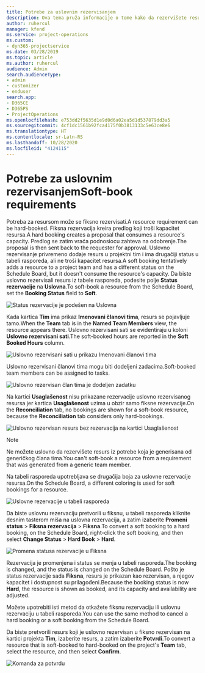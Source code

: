 ```yaml
---
title: Potrebe za uslovnim rezervisanjem
description: Ova tema pruža informacije o tome kako da rezervišete resurse prema potrebama za uslovnim rezervisanjem.
author: ruhercul
manager: kfend
ms.service: project-operations
ms.custom:
- dyn365-projectservice
ms.date: 03/28/2019
ms.topic: article
ms.author: ruhercul
audience: Admin
search.audienceType:
- admin
- customizer
- enduser
search.app:
- D365CE
- D365PS
- ProjectOperations
ms.openlocfilehash: e753dd2f5635d1e9d0d6a02ea5d1d537879dd3a5
ms.sourcegitcommit: 4cf1dc1561b92fca4175f0b3813133c5e63ce8e6
ms.translationtype: HT
ms.contentlocale: sr-Latn-RS
ms.lasthandoff: 10/28/2020
ms.locfileid: "4124115"
---
```

# <a name="soft-book-requirements"></a><span data-ttu-id="de142-103">Potrebe za uslovnim rezervisanjem</span><span class="sxs-lookup"><span data-stu-id="de142-103">Soft-book requirements</span></span>

<span data-ttu-id="de142-104">Potreba za resursom može se fiksno rezervisati.</span><span class="sxs-lookup"><span data-stu-id="de142-104">A resource requirement can be hard-booked.</span></span> <span data-ttu-id="de142-105">Fiksna rezervacija kreira predlog koji troši kapacitet resursa.</span><span class="sxs-lookup"><span data-stu-id="de142-105">A hard booking creates a proposal that consumes a resource's capacity.</span></span> <span data-ttu-id="de142-106">Predlog se zatim vraća podnosiocu zahteva na odobrenje.</span><span class="sxs-lookup"><span data-stu-id="de142-106">The proposal is then sent back to the requester for approval.</span></span> <span data-ttu-id="de142-107">Uslovno rezervisanje privremeno dodaje resurs u projektni tim i ima drugačiji status u tabeli rasporeda, ali ne troši kapacitet resursa.</span><span class="sxs-lookup"><span data-stu-id="de142-107">A soft booking tentatively adds a resource to a project team and has a different status on the Schedule Board, but it doesn't consume the resource's capacity.</span></span> <span data-ttu-id="de142-108">Da biste uslovno rezervisali resurs iz tabele rasporeda, podesite polje **Status rezervacije** na **Uslovna**.</span><span class="sxs-lookup"><span data-stu-id="de142-108">To soft-book a resource from the Schedule Board, set the **Booking Status** field to **Soft**.</span></span>

![Status rezervacije je podešen na Uslovna](media/Resource-Management-image77.png)

<span data-ttu-id="de142-110">Kada kartica **Tim** ima prikaz **Imenovani članovi tima**, resurs se pojavljuje tamo.</span><span class="sxs-lookup"><span data-stu-id="de142-110">When the **Team** tab is in the **Named Team Members** view, the resource appears there.</span></span> <span data-ttu-id="de142-111">Uslovno rezervisani sati se evidentiraju u koloni **Uslovno rezervisani sati**.</span><span class="sxs-lookup"><span data-stu-id="de142-111">The soft-booked hours are reported in the **Soft Booked Hours** column.</span></span>

![Uslovno rezervisani sati u prikazu Imenovani članovi tima](media/Resource-Management-image78.png)

<span data-ttu-id="de142-113">Uslovno rezervisani članovi tima mogu biti dodeljeni zadacima.</span><span class="sxs-lookup"><span data-stu-id="de142-113">Soft-booked team members can be assigned to tasks.</span></span>

![Uslovno rezervisan član tima je dodeljen zadatku](media/Resource-Management-image79.png)

<span data-ttu-id="de142-115">Na kartici **Usaglašenost** nisu prikazane rezervacije uslovno rezervisanog resursa jer kartica **Usaglašenost** uzima u obzir samo fiksne rezervacije.</span><span class="sxs-lookup"><span data-stu-id="de142-115">On the **Reconciliation** tab, no bookings are shown for a soft-book resource, because the **Reconciliation** tab considers only hard-bookings.</span></span>

![Uslovno rezervisan resurs bez rezervacija na kartici Usaglašenost](media/Resource-Management-image80.png)

> [!NOTE]
> <span data-ttu-id="de142-117">Ne možete uslovno da rezervišete resurs iz potrebe koja je generisana od generičkog člana tima.</span><span class="sxs-lookup"><span data-stu-id="de142-117">You can't soft-book a resource from a requirement that was generated from a generic team member.</span></span>

<span data-ttu-id="de142-118">Na tabeli rasporeda upotrebljava se drugačija boja za uslovne rezervacije resursa.</span><span class="sxs-lookup"><span data-stu-id="de142-118">On the Schedule Board, a different coloring is used for soft bookings for a resource.</span></span>

![Uslovne rezervacije u tabeli rasporeda](media/Resource-Management-image81.png)

<span data-ttu-id="de142-120">Da biste uslovnu rezervaciju pretvorili u fiksnu, u tabeli rasporeda kliknite desnim tasterom miša na uslovna rezervacija, a zatim izaberite **Promeni status** \> **Fiksna rezervacija** \> **Fiksna**.</span><span class="sxs-lookup"><span data-stu-id="de142-120">To convert a soft booking to a hard booking, on the Schedule Board, right-click the soft booking, and then select **Change Status** \> **Hard Book** \> **Hard**.</span></span>

![Promena statusa rezervacije u Fiksna](media/Resource-Management-image82.png)

<span data-ttu-id="de142-122">Rezervacija je promenjena i status se menja u tabeli rasporeda.</span><span class="sxs-lookup"><span data-stu-id="de142-122">The booking is changed, and the status is changed on the Schedule Board.</span></span> <span data-ttu-id="de142-123">Pošto je status rezervacije sada **Fiksna**, resurs je prikazan kao rezervisan, a njegov kapacitet i dostupnost su prilagođeni.</span><span class="sxs-lookup"><span data-stu-id="de142-123">Because the booking status is now **Hard**, the resource is shown as booked, and its capacity and availability are adjusted.</span></span>

<span data-ttu-id="de142-124">Možete upotrebiti isti metod da otkažete fiksnu rezervaciju ili uslovnu rezervaciju u tabeli rasporeda.</span><span class="sxs-lookup"><span data-stu-id="de142-124">You can use the same method to cancel a hard booking or a soft booking from the Schedule Board.</span></span>

<span data-ttu-id="de142-125">Da biste pretvorili resurs koji je uslovno rezervisan u fiksno rezervisan na kartici projekta **Tim**, izaberite resurs, a zatim izaberite **Potvrdi**.</span><span class="sxs-lookup"><span data-stu-id="de142-125">To convert a resource that is soft-booked to hard-booked on the project's **Team** tab, select the resource, and then select **Confirm**.</span></span>

![Komanda za potvrdu](media/Resource-Management-image83.png)
